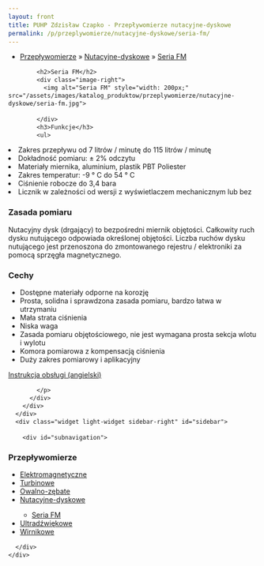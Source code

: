 ```yaml
---
layout: front
title: PUHP Zdzisław Czapko - Przepływomierze nutacyjne-dyskowe
permalink: /p/przeplywomierze/nutacyjne-dyskowe/seria-fm/
---
```


<div id="content">
  <div class="wrapper-with-color-background">
    <div class="content-area-blog blog-background-sidebar-right">
      <div class="mainarea-left" id="mainarea">
        <div class="blogpost-blog3">
          <div class="post-content">
            <ul class="meta">
<li>
<a href="/p/przeplywomierze">Przepływomierze</a>
»
<a href="/p/przeplywomierze/nutacyjne-dyskowe">Nutacyjne-dyskowe</a>
»
<a href="/p/przeplywomierze/nutacyjne-dyskowe/seria-fm">Seria FM</a>
</li>
</ul>

            <h2>Seria FM</h2>
            <div class="image-right">
              <img alt="Seria FM" style="width: 200px;" src="/assets/images/katalog_produktow/przeplywomierze/nutacyjne-dyskowe/seria-fm.jpg">

            </div>
            <h3>Funkcje</h3>
            <ul>
<li>Zakres przepływu od 7 litrów / minutę do 115 litrów / minutę</li>
<li>Dokładność pomiaru: ± 2% odczytu</li>
<li>Materiały miernika, aluminium, plastik PBT Poliester</li>
<li>Zakres temperatur: -9 ° C do 54 ° C</li>
<li>Ciśnienie robocze do 3,4 bara</li>
<li>Licznik w zależności od wersji z wyświetlaczem mechanicznym lub bez</li>
            </ul>
            <h3>Zasada pomiaru</h3>
            <p>Nutacyjny dysk (drgający) to bezpośredni miernik objętości. Całkowity ruch dysku nutującego odpowiada określonej objętości. Liczba ruchów dysku nutującego jest przenoszona do zmontowanego rejestru / elektroniki za pomocą sprzęgła magnetycznego.</p>
            <h3>Cechy</h3>
            <ul>
<li>Dostępne materiały odporne na korozję</li>
<li>Prosta, solidna i sprawdzona zasada pomiaru, bardzo łatwa w utrzymaniu</li>
<li>Mała strata ciśnienia</li>
<li>Niska waga</li>
<li>Zasada pomiaru objętościowego, nie jest wymagana prosta sekcja wlotu i wylotu</li>
<li>Komora pomiarowa z kompensacją ciśnienia</li>
<li>Duży zakres pomiarowy i aplikacyjny</li>
            </ul>            
            <p class="sheet">
              <a href="/assets/documents/przeplywomierze/nutacyjne-dyskowe/FM300H-FM300HR-Owners-Manual.pdf">Instrukcja obsługi (angielski)</a>

            </p>
          </div>
        </div>
      </div>
      <div class="widget light-widget sidebar-right" id="sidebar">
        
        <div id="subnavigation">
<h3>Przepływomierze</h3>
<ul class="subcategories">
<li class="category"><a href="/p/przeplywomierze/elektromagnetyczne">Elektromagnetyczne</a></li>
<li class="category"><a href="/p/przeplywomierze/turbinowe">Turbinowe</a></li>
<li class="category"><a href="/p/przeplywomierze/owalno-zebate">Owalno-zębate</a></li>
<li class="category"><a href="/p/przeplywomierze/nutacyjne-dyskowe">Nutacyjne-dyskowe</a></li>
<div class="light-widget">
<ul class="products">
	<li class="product"><a href="/p/przeplywomierze/nutacyjne-dyskowe/seria-fm">Seria FM</a></li>
	<!--
<li class="product"><a href="/p/przeplywomierze/nutacyjne-dyskowe/licznik-elektroniczny-lcr">Licznik elektroniczny LCR</a></li>
<li class="product"><a href="/p/przeplywomierze/nutacyjne-dyskowe/licznik-mechaniczny-r">Licznik mechaniczny R</a></li>
<li class="product"><a href="/p/przeplywomierze/nutacyjne-dyskowe/licznik-mechaniczny-rtr">Licznik mechaniczny RTR</a></li>
<li class="product"><a href="/p/przeplywomierze/nutacyjne-dyskowe/seria-rcdl-adblue">Seria RCDL AdBlue</a></li>
<li class="product"><a href="/p/przeplywomierze/nutacyjne-dyskowe/impulsator-pm5">Impulsator PM5</a></li>
<li class="product"><a href="/p/przeplywomierze/nutacyjne-dyskowe/impulsator-pft-2">Impulsator PFT-2</a></li>
<li class="product"><a href="/p/przeplywomierze/nutacyjne-dyskowe/impulsator-pft-2e">Impulsator PFT-2E</a></li>
<li class="product"><a href="/p/przeplywomierze/nutacyjne-dyskowe/przetwornik-analogowy-pft-420">Przetwornik analogowy PFT-420</a></li>
-->
</ul>
</div>
<li class="category"><a href="/p/przeplywomierze/ultradzwiekowe">Ultradźwiękowe</a></li>
<li class="category"><a href="/p/przeplywomierze/wirnikowe">Wirnikowe</a></li>
<!--
<li class="category"><a href="/p/przeplywomierze/wirowe">Wirowe</a></li>
<li class="category"><a href="/p/przeplywomierze/o-zmiennym-przekroju">O zmiennym przekroju</a></li>
<li class="category"><a href="/p/przeplywomierze/dla-hydrauliki-silowej">Dla hydrauliki siłowej</a></li>
<li class="category"><a href="/p/przeplywomierze/zwezkowe-i-roznicowo-cisnieniowe">Zwężkowe i różnicowo-ciśnieniowe</a></li>
-->
</ul>
<!--
<h3>Zawory regulacyjne</h3>
<ul class="subcategories">
<li class="category"><a href="/p/zawory-regulacyjne/male-zawory-regulacyjne">Małe zawory regulacyjne</a></li>
<li class="category"><a href="/p/zawory-regulacyjne/zawory-procesowe">Zawory procesowe</a></li>
<li class="category"><a href="/p/zawory-regulacyjne/zawory-w-wykonaniu-higienicznym">Zawory w wykonaniu higienicznym</a></li>
</ul>
<h3>API Industry</h3>
<ul class="subcategories">
<li class="category"><a href="/p/api-industry/czujniki-przemyslowe">Czujniki przemysłowe</a></li>
</ul>
-->
</div>

      </div>
    </div>
  </div>
</div>